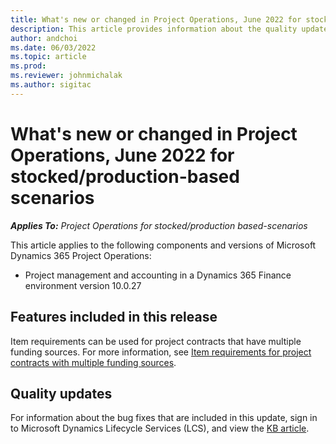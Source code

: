 ```yaml
---
title: What's new or changed in Project Operations, June 2022 for stocked/production-based scenarios
description: This article provides information about the quality updates that are available in the June 2022 release of Project Operations for stocked/production-based scenarios.
author: andchoi
ms.date: 06/03/2022
ms.topic: article
ms.prod:
ms.reviewer: johnmichalak
ms.author: sigitac
---
```


# What's new or changed in Project Operations, June 2022 for stocked/production-based scenarios

_**Applies To:** Project Operations for stocked/production based-scenarios_

This article applies to the following components and versions of Microsoft Dynamics 365 Project Operations:

- Project management and accounting in a Dynamics 365 Finance environment version 10.0.27

## Features included in this release

Item requirements can be used for project contracts that have multiple funding sources. For more information, see [Item requirements for project contracts with multiple funding sources](https://docs.microsoft.com/dynamics365/project-operations/prod-pma/multiple-funding-sources-item-req).

## Quality updates

For information about the bug fixes that are included in this update, sign in to Microsoft Dynamics Lifecycle Services (LCS), and view the [KB article](https://fix.lcs.dynamics.com/Issue/Details?bugId=673271).
